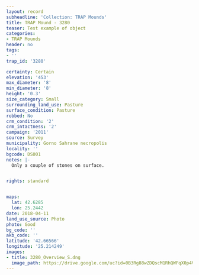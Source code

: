 ```yaml
---
layout: record
subheadline: 'Collection: TRAP Mounds'
title: TRAP Mound - 3280
teaser: Test example of object
categories:
- TRAP Mounds
header: no
tags:
- ''
trap_id: '3280'

certainty: Certain
elevation: '453'
max_diameter: '8'
min_diameter: '8'
height: '0.3'
size_category: Small
surrounding_land_use: Pasture
surface_condition: Pasture
robbed: No
crm_condition: '2'
crm_intactness: '2'
campaign: '2011'
source: Survey
municipality: Gorno Sahrane necropolis
locality: ''
bgcode: DS001
notes: |-
  Only a couple of stones on surface.


rights: standard


maps:
  lat: 42.6285
  lon: 25.2442
date: 2018-04-11
land_use_source: Photo
photo: Good
bg_code: ''
akb_code: ''
latitude: '42.66566'
longitude: '25.214249'
images:
- title: 3280_Overview_S.dng
  image_path: https://drive.google.com/uc?id=0B3Rg88wZDQscM1RhQWFqX0p4VG8
---
```

